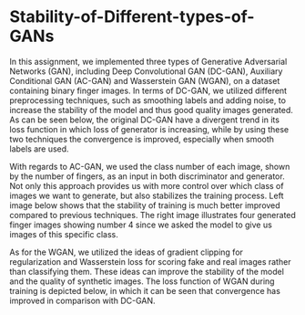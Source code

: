 # Stability-of-Different-types-of-GANs
In this assignment, we implemented three types of Generative Adversarial Networks (GAN), including Deep Convolutional GAN (DC-GAN), Auxiliary Conditional GAN (AC-GAN) and Wasserstein GAN (WGAN), on a dataset containing binary finger images. In terms of DC-GAN, we utilized different preprocessing techniques, such as smoothing labels and adding noise, to increase the stability of the model and thus good quality images generated. As can be seen below, the original DC-GAN have a divergent trend in its loss function in which loss of generator is increasing, while by using these two techniques the convergence is improved, especially when smooth labels are used.

   
 

With regards to AC-GAN, we used the class number of each image, shown by the number of fingers, as an input in both discriminator and generator. Not only this approach provides us with more control over which class of images we want to generate, but also stabilizes the training process. Left image below shows that the stability of training is much better improved compared to previous techniques. The right image illustrates four generated finger images showing number 4 since we asked the model to give us images of this specific class. 
 
 

As for the WGAN, we utilized the ideas of gradient clipping for regularization and Wasserstein loss for scoring fake and real images rather than classifying them. These ideas can improve the stability of the model and the quality of synthetic images. The loss function of WGAN during training is depicted below, in which it can be seen  that convergence has improved in comparison with DC-GAN. 
 
